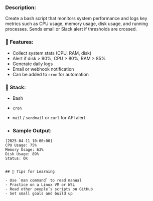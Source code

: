 ### Description:

Create a bash script that monitors system performance and logs key metrics such as CPU usage, memory usage, disk usage, and running processes. Sends email or Slack alert if thresholds are crossed.

### 📂 Features:

- Collect system stats (CPU, RAM, disk)
- Alert if disk > 90%, CPU > 80%, RAM > 85%
- Generate daily logs
- Email or webhook notification
- Can be added to `cron` for automation

### 🧱 Stack:

- Bash
- `cron`
- `mail` / `sendmail` or `curl` for API alert

- ### Sample Output:

```
[2025-04-11 10:00:00]
CPU Usage: 75%
Memory Usage: 63%
Disk Usage: 89%
Status: OK


## 🧠 Tips for Learning

- Use `man command` to read manual
- Practice on a Linux VM or WSL
- Read other people’s scripts on GitHub
- Set small goals and build up

